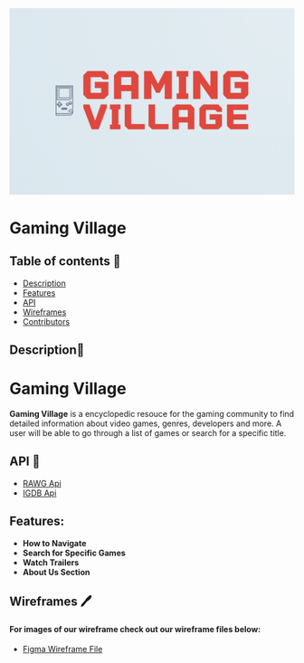 ![Logo](/src/assets/gaming-village.png)

# Gaming Village

## Table of contents 📰
* [Description](#description)
* [Features](#features)
* [API](#api)
* [Wireframes](#wireframes)
* [Contributors](#contributors)

## Description📜

# Gaming Village
**Gaming Village** is a encyclopedic resouce for the gaming 
community to find detailed information about video games,
genres, developers and more. A user will be able to go through
a list of games or search for a specific title. 

## API 📝
- [RAWG Api](https://rawg.io/apidocs)
- [IGDB Api](https://api-docs.igdb.com/#about) 

## Features:
* **How to Navigate**
* **Search for Specific Games** 
* **Watch Trailers** 
* **About Us Section** 

## Wireframes 🖊️
#### For images of our wireframe check out our wireframe files below: 
- [Figma Wireframe File](https://www.figma.com/file/Lw9e92Cji1YEakqMKJp7EB/Gaming-Village-Wireframe-(Copy)?node-id=0%3A1)





